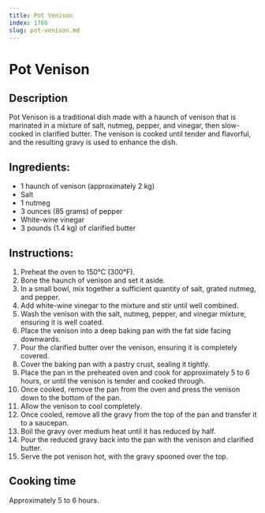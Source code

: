 ```yaml
---
title: Pot Venison
index: 1766
slug: pot-venison.md
---
```


# Pot Venison

## Description
Pot Venison is a traditional dish made with a haunch of venison that is marinated in a mixture of salt, nutmeg, pepper, and vinegar, then slow-cooked in clarified butter. The venison is cooked until tender and flavorful, and the resulting gravy is used to enhance the dish.

## Ingredients:
- 1 haunch of venison (approximately 2 kg)
- Salt
- 1 nutmeg
- 3 ounces (85 grams) of pepper
- White-wine vinegar
- 3 pounds (1.4 kg) of clarified butter

## Instructions:
1. Preheat the oven to 150°C (300°F).
2. Bone the haunch of venison and set it aside.
3. In a small bowl, mix together a sufficient quantity of salt, grated nutmeg, and pepper.
4. Add white-wine vinegar to the mixture and stir until well combined.
5. Wash the venison with the salt, nutmeg, pepper, and vinegar mixture, ensuring it is well coated.
6. Place the venison into a deep baking pan with the fat side facing downwards.
7. Pour the clarified butter over the venison, ensuring it is completely covered.
8. Cover the baking pan with a pastry crust, sealing it tightly.
9. Place the pan in the preheated oven and cook for approximately 5 to 6 hours, or until the venison is tender and cooked through.
10. Once cooked, remove the pan from the oven and press the venison down to the bottom of the pan.
11. Allow the venison to cool completely.
12. Once cooled, remove all the gravy from the top of the pan and transfer it to a saucepan.
13. Boil the gravy over medium heat until it has reduced by half.
14. Pour the reduced gravy back into the pan with the venison and clarified butter.
15. Serve the pot venison hot, with the gravy spooned over the top.

## Cooking time
Approximately 5 to 6 hours.